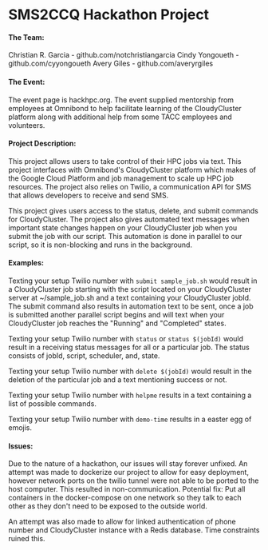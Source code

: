 # SMS2CCQ Hackathon Project
#### The Team:                                                                      
 Christian R. Garcia - github.com/notchristiangarcia
 Cindy Yongoueth - github.com/cyyongoueth
 Avery Giles - github.com/averyrgiles

#### The Event:
The event page is hackhpc.org. The event supplied mentorship from employees at Omnibond to help facilitate learning of the CloudyCluster platform along with additional help from some TACC employees and volunteers.

#### Project Description:
This project allows users to take control of their HPC jobs via text. This project interfaces with Omnibond's CloudyCluster platform which makes of the Google Cloud Platform and job management to scale up HPC job resources. The project also relies on Twilio, a communication API for SMS that allows developers to receive and send SMS.

This project gives users access to the status, delete, and submit commands for CloudyCluster. The project also gives automated text messages when important state changes happen on your CloudyCluster job when you submit the job with our script. This automation is done in parallel to our script, so it is non-blocking and runs in the background.

#### Examples:
Texting your setup Twilio number with ```submit sample_job.sh``` would result in a CloudyCluster job starting with the script located on your CloudyCluster server at ~/sample_job.sh and a text containing your CloudyCluster jobId. The submit command also results in automation text to be sent, once a job is submitted another parallel script begins and will text when your CloudyCluster job reaches the "Running" and "Completed" states.

Texting your setup Twilio number with ```status``` or ```status $(jobId)``` would result in a receiving status messages for all or a particular job. The status consists of jobId, script, scheduler, and, state.

Texting your setup Twilio number with ```delete $(jobId)``` would result in the deletion of the particular job and a text mentioning success or not.

Texting your setup Twilio number with ```helpme``` results in a text containing a list of possible commands.

Texting your setup Twilio number with ```demo-time``` results in a easter egg of emojis.

#### Issues:
Due to the nature of a hackathon, our issues will stay forever unfixed.
An attempt was made to dockerize our project to allow for easy deployment, however network ports on the twilio tunnel were not able to be ported to the host computer. This resulted in non-communication.
	Potential fix: Put all containers in the docker-compose on one network so they talk to each other as they don't need to be exposed to the outside world.

An attempt was also made to allow for linked authentication of phone number and CloudyCluster instance with a Redis database. Time constraints ruined this.
